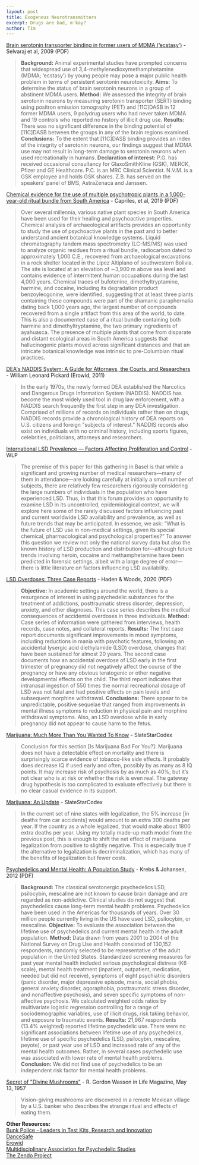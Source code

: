 ```yaml
---
layout: post
title: Exogenous Neurotransmitters
excerpt: Drugs are bad, m'kay?
author: Tim
---
```


[Brain serotonin transporter binding in former users of MDMA (‘ecstasy’)](../../../papers/selvaraj2009.pdf) - Selvaraj et al, 2009 (PDF)  
> **Background:** Animal experimental studies have prompted concerns that widespread use of 3,4-methylenedioxymethamphetamine (MDMA; ‘ecstasy’) by young people may pose a major public health problem in terms of persistent serotonin neurotoxicity. **Aims:** To determine the status of brain serotonin neurons in a group of abstinent MDMA users. **Method:** We assessed the integrity of brain serotonin neurons by measuring serotonin transporter (SERT) binding using positron emission tomography (PET) and [11C]DASB in 12 former MDMA users, 9 polydrug users who had never taken MDMA and 19 controls who reported no history of illicit drug use. **Results:** There was no significant difference in the binding potential of [11C]DASB between the groups in any of the brain regions examined. **Conclusions:** To the extent that [11C]DASB binding provides an index of the integrity of serotonin neurons, our findings suggest that MDMA use may not result in long-term damage to serotonin neurons when used recreationally in humans. **Declaration of interest:** P.G. has received occasional consultancy for GlaxoSmithKline (GSK), MERCK, Pfizer and GE Healthcare. P.C. is an MRC Clinical Scientist. N.V.M. is a GSK employee and holds GSK shares. Z.B. has served on the speakers’ panel of BMS, AstraZenaca and Janssen.

[Chemical evidence for the use of multiple psychotropic plants in a 1,000-year-old ritual bundle from South America](../../../papers/capriles2019.pdf) - Capriles, et al, 2019 (PDF)  
> Over several millennia, various native plant species in South America have been used for their healing and psychoactive properties. Chemical analysis of archaeological artifacts provides an opportunity to study the use of psychoactive plants in the past and to better understand ancient botanical knowledge systems. Liquid chromatography tandem mass spectrometry (LC-MS/MS) was used to analyze organic residues from a ritual bundle, radiocarbon dated to approximately 1,000 C.E., recovered from archaeological excavations in a rock shelter located in the Lípez Altiplano of southwestern Bolivia. The site is located at an elevation of ∼3,900 m above sea level and contains evidence of intermittent human occupations during the last 4,000 years. Chemical traces of bufotenine, dimethyltryptamine, harmine, and cocaine, including its degradation product benzoylecgonine, were identified, suggesting that at least three plants containing these compounds were part of the shamanic paraphernalia dating back 1,000 years ago, the largest number of compounds recovered from a single artifact from this area of the world, to date. This is also a documented case of a ritual bundle containing both harmine and dimethyltryptamine, the two primary ingredients of ayahuasca. The presence of multiple plants that come from disparate and distant ecological areas in South America suggests that hallucinogenic plants moved across significant distances and that an intricate botanical knowledge was intrinsic to pre-Columbian ritual practices.

[DEA's NADDIS System: A Guide for Attorneys, the Courts, and Researchers]() - William Leonard Pickard (Erowid, 2011)  
> In the early 1970s, the newly formed DEA established the Narcotics and Dangerous Drugs Information System (NADDIS). NADDIS has become the most widely used tool in drug law enforcement, with a NADDIS search frequently the first step in any DEA investigation. Comprised of millions of records on individuals rather than on drugs, NADDIS records provide a chronological history of DEA reports on U.S. citizens and foreign "subjects of interest." NADDIS records also exist on individuals with no criminal history, including sports figures, celebrities, politicians, attorneys and researchers.

[International LSD Prevalence — Factors Affecting Proliferation and Control](http://www.freeleonardpickard.org/LSD-Prevelance.html) - WLP  
> The premise of this paper for this gathering in Basel is that while a significant and growing number of medical researchers—many of them in attendance—are looking carefully at initially a small number of subjects, there are relatively few researchers rigorously considering the large numbers of individuals in the population who have experienced LSD. Thus, in that this forum provides an opportunity to examine LSD in its uncontrolled, epidemiological context, we will explore here some of the rarely discussed factors influencing past and current worldwide LSD availability and prevalence, as well as future trends that may be anticipated. In essence, we ask: “What is the future of LSD use in non-medical settings, given its special chemical, pharmacological and psychological properties?” To answer this question we review not only the national survey data but also the known history of LSD production and distribution for—although future trends involving heroin, cocaine and methamphetamine have been predicted in forensic settings, albeit with a large degree of error—there is little literature on factors influencing LSD availability.

[LSD Overdoses: Three Case Reports](../../../papers/haden2020.pdf) - Haden & Woods, 2020 (PDF)  
> **Objective:** In academic settings around the world, there is a resurgence of interest in using psychedelic substances for the treatment of addictions, posttraumatic stress disorder, depression, anxiety, and other diagnoses. This case series describes the medical consequences of accidental overdoses in three individuals. **Method:** Case series of information were gathered from interviews, health records, case notes, and collateral reports. **Results:** The first case report documents significant improvements in mood symptoms, including reductions in mania with psychotic features, following an accidental lysergic acid diethylamide (LSD) overdose, changes that have been sustained for almost 20 years. The second case documents how an accidental overdose of LSD early in the first trimester of pregnancy did not negatively affect the course of the pregnancy or have any obvious teratogenic or other negative developmental effects on the child. The third report indicates that intranasal ingestion of 550 times the normal recreational dosage of LSD was not fatal and had positive effects on pain levels and subsequent morphine withdrawal. **Conclusions:** There appear to be unpredictable, positive sequelae that ranged from improvements in mental illness symptoms to reduction in physical pain and morphine withdrawal symptoms. Also, an LSD overdose while in early pregnancy did not appear to cause harm to the fetus. 

[Marijuana: Much More Than You Wanted To Know](https://web.archive.org/web/20200428072243/https://slatestarcodex.com/2014/01/05/marijuana-much-more-than-you-wanted-to-know/) - SlateStarCodex  
> Conclusion for this section [Is Marijuana Bad For You?]: Marijuana does not have a detectable effect on mortality and there is surprisingly scarce evidence of tobacco-like side effects. It probably does decrease IQ if used early and often, possibly by as many as 8 IQ points. It may increase risk of psychosis by as much as 40%, but it’s not clear who is at risk or whether the risk is even real. The gateway drug hypothesis is too complicated to evaluate effectively but there is no clear casual evidence in its support.

[Marijuana: An Update](https://web.archive.org/web/20200519021629/https://slatestarcodex.com/2018/11/07/marijuana-an-update/) - SlateStarCodex  
> In the current set of nine states with legalization, the 5% increase [in deaths from car accidents] would amount to an extra 300 deaths per year. If the country as a whole legalized, that would make about 1800 extra deaths per year. Using my totally made-up math model from the previous post, this is enough to shift the net effect of marijuana legalization from positive to slightly negative. This is especially true if the alternative to legalization is decriminalization, which has many of the benefits of legalization but fewer costs.

[Psychedelics and Mental Health: A Population Study](../../../papers/krebs2013.pdf) - Krebs & Johansen, 2012 (PDF)  
> **Background:** The classical serotonergic psychedelics LSD, psilocybin, mescaline are not known to cause brain damage and are regarded as non-addictive. Clinical studies do not suggest that psychedelics cause long-term mental health problems. Psychedelics have been used in the Americas for thousands of years. Over 30 million people currently living in the US have used LSD, psilocybin, or mescaline. **Objective:** To evaluate the association between the lifetime use of psychedelics and current mental health in the adult population. **Method:** Data drawn from years 2001 to 2004 of the National Survey on Drug Use and Health consisted of 130,152 respondents, randomly selected to be representative of the adult population in the United States. Standardized screening measures for past year mental health included serious psychological distress (K6 scale), mental health treatment (inpatient, outpatient, medication, needed but did not receive), symptoms of eight psychiatric disorders (panic disorder, major depressive episode, mania, social phobia, general anxiety disorder, agoraphobia, posttraumatic stress disorder, and nonaffective psychosis), and seven specific symptoms of non-affective psychosis. We calculated weighted odds ratios by multivariate logistic regression controlling for a range of sociodemographic variables, use of illicit drugs, risk taking behavior, and exposure to traumatic events. **Results:** 21,967 respondents (13.4% weighted) reported lifetime psychedelic use. There were no significant associations between lifetime use of any psychedelics, lifetime use of specific psychedelics (LSD, psilocybin, mescaline, peyote), or past year use of LSD and increased rate of any of the mental health outcomes. Rather, in several cases psychedelic use was associated with lower rate of mental health problems. **Conclusion:** We did not find use of psychedelics to be an independent risk factor for mental health problems.

[Secret of "Divine Mushrooms"](http://www.psychedelic-library.org/life.htm) - R. Gordon Wasson in Life Magazine, May 13, 1957
> Vision-giving mushrooms are discovered in a remote Mexican village by a U.S. banker who describes the strange ritual and effects of eating them.

**Other Resources:**  
[Bunk Police - Leaders in Test Kits, Research and Innovation](https://bunkpolice.com/)  
[DanceSafe](https://dancesafe.org/)  
[Erowid](https://www.erowid.org/)  
[Multidisciplinary Association for Psychedelic Studies](https://maps.org/)  
[The Zendo Project](https://zendoproject.org/)  
